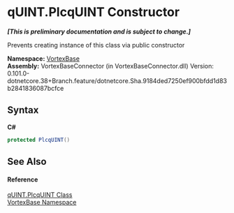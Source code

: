 # qUINT.PlcqUINT Constructor 
 _**\[This is preliminary documentation and is subject to change.\]**_

Prevents creating instance of this class via public constructor

**Namespace:**&nbsp;<a href="N_VortexBase.md">VortexBase</a><br />**Assembly:**&nbsp;VortexBaseConnector (in VortexBaseConnector.dll) Version: 0.101.0-dotnetcore.38+Branch.feature/dotnetcore.Sha.9184ded7250ef900bfdd1d83b2841836087bcfce

## Syntax

**C#**<br />
``` C#
protected PlcqUINT()
```


## See Also


#### Reference
<a href="T_VortexBase_qUINT_PlcqUINT.md">qUINT.PlcqUINT Class</a><br /><a href="N_VortexBase.md">VortexBase Namespace</a><br />